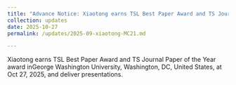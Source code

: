 ```yaml
---
title: "Advance Notice: Xiaotong earns TSL Best Paper Award and TS Journal Paper of the Year award inGeorge Washington University, Washington, DC, United States, at Oct 27, 2025, and deliver presentations."
collection: updates
date: 2025-10-27
permalink: /updates/2025-09-xiaotong-MC21.md

---
```

Xiaotong earns TSL Best Paper Award and TS Journal Paper of the Year award inGeorge Washington University, Washington, DC, United States, at Oct 27, 2025, and deliver presentations.
